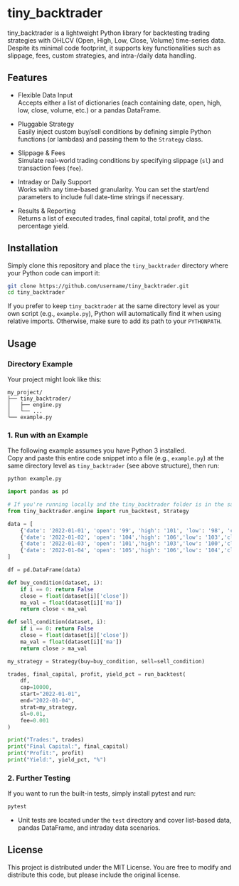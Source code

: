 # tiny_backtrader

tiny_backtrader is a lightweight Python library for backtesting trading strategies with OHLCV (Open, High, Low, Close, Volume) time-series data. Despite its minimal code footprint, it supports key functionalities such as slippage, fees, custom strategies, and intra-/daily data handling.

## Features

- Flexible Data Input  
  Accepts either a list of dictionaries (each containing date, open, high, low, close, volume, etc.) or a pandas DataFrame.

- Pluggable Strategy  
  Easily inject custom buy/sell conditions by defining simple Python functions (or lambdas) and passing them to the `Strategy` class.

- Slippage & Fees  
  Simulate real-world trading conditions by specifying slippage (`sl`) and transaction fees (`fee`).

- Intraday or Daily Support  
  Works with any time-based granularity. You can set the start/end parameters to include full date-time strings if necessary.

- Results & Reporting  
  Returns a list of executed trades, final capital, total profit, and the percentage yield.

## Installation

Simply clone this repository and place the `tiny_backtrader` directory where your Python code can import it:

~~~bash
git clone https://github.com/username/tiny_backtrader.git
cd tiny_backtrader
~~~

If you prefer to keep `tiny_backtrader` at the same directory level as your own script (e.g., `example.py`), Python will automatically find it when using relative imports. Otherwise, make sure to add its path to your `PYTHONPATH`.

## Usage

### Directory Example

Your project might look like this:

~~~
my_project/
├── tiny_backtrader/
│   ├── engine.py
│   └── ...
└── example.py
~~~

### 1. Run with an Example

The following example assumes you have Python 3 installed.  
Copy and paste this entire code snippet into a file (e.g., `example.py`) at the same directory level as `tiny_backtrader` (see above structure), then run:

~~~bash
python example.py
~~~

~~~python
import pandas as pd

# If you're running locally and the tiny_backtrader folder is in the same directory:
from tiny_backtrader.engine import run_backtest, Strategy

data = [
    {'date': '2022-01-01', 'open': '99', 'high': '101', 'low': '98', 'close': '100', 'volume': '1000', 'ma': '99.5'},
    {'date': '2022-01-02', 'open': '104','high': '106','low': '103','close': '105','volume': '1100','ma': '102'},
    {'date': '2022-01-03', 'open': '101','high': '103','low': '100','close': '102','volume': '1200','ma': '103'},
    {'date': '2022-01-04', 'open': '105','high': '106','low': '104','close': '105','volume': '1300','ma': '104.5'}
]

df = pd.DataFrame(data)

def buy_condition(dataset, i):
    if i == 0: return False
    close = float(dataset[i]['close'])
    ma_val = float(dataset[i]['ma'])
    return close < ma_val

def sell_condition(dataset, i):
    if i == 0: return False
    close = float(dataset[i]['close'])
    ma_val = float(dataset[i]['ma'])
    return close > ma_val

my_strategy = Strategy(buy=buy_condition, sell=sell_condition)

trades, final_capital, profit, yield_pct = run_backtest(
    df,
    cap=10000,
    start="2022-01-01",
    end="2022-01-04",
    strat=my_strategy,
    sl=0.01,
    fee=0.001
)

print("Trades:", trades)
print("Final Capital:", final_capital)
print("Profit:", profit)
print("Yield:", yield_pct, "%")
~~~

### 2. Further Testing

If you want to run the built-in tests, simply install pytest and run:

~~~bash
pytest
~~~

- Unit tests are located under the `test` directory and cover list-based data, pandas DataFrame, and intraday data scenarios.

## License

This project is distributed under the MIT License. You are free to modify and distribute this code, but please include the original license.
